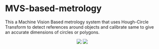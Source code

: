 # MVS-based-metrology
This a Machine Vision Based metrology system that uses Hough-Circle Transform to detect references around objects and calibrate same to give an accurate dimensions of circles or polygons.
<p align="center">
  <img src="https://user-images.githubusercontent.com/135530208/243193836-42e9a1e8-b707-430a-b617-e1f5854de021.png">
      <img src="https://user-images.githubusercontent.com/135530208/243190465-18f63ba4-c0b1-48f5-8cf3-9bdd0dfe03fa.png">
</p>


